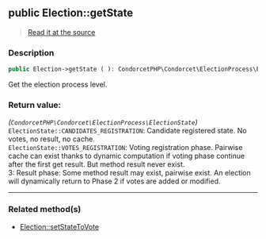 ## public Election::getState

> [Read it at the source](https://github.com/julien-boudry/Condorcet/blob/master/src/Election.php#L441)

### Description    

```php
public Election->getState ( ): CondorcetPHP\Condorcet\ElectionProcess\ElectionState
```

Get the election process level.
    

### Return value:   

*(`CondorcetPHP\Condorcet\ElectionProcess\ElectionState`)*   
`ElectionState::CANDIDATES_REGISTRATION`: Candidate registered state. No votes, no result, no cache.  
`ElectionState::VOTES_REGISTRATION`: Voting registration phase. Pairwise cache can exist thanks to dynamic computation if voting phase continue after the first get result. But method result never exist.  
3: Result phase: Some method result may exist, pairwise exist. An election will dynamically return to Phase 2 if votes are added or modified.


---------------------------------------

### Related method(s)      

* [Election::setStateToVote](/Docs/ApiReferences/Election%20Class/public%20Election--setStateToVote.md)    
